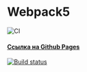 # Webpack5

![CI](https://github.com/<AlexandrYaskevich>/<git@github.com:AlexandrYaskevich/teste2ehomework.git>/actions/workflows/web.yml/badge.svg)

#### [Ссылка на Github Pages](https://github.com/AlexandrYaskevich/teste2ehomework)

[![Build status](https://ci.appveyor.com/api/projects/status/qcbdpysild3dgmnb?svg=true)](https://ci.appveyor.com/project/AlexandrYaskevich/teste2ehomework)
